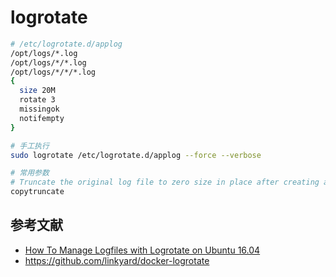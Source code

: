 # logrotate

```sh
# /etc/logrotate.d/applog
/opt/logs/*.log 
/opt/logs/*/*.log 
/opt/logs/*/*/*.log 
{
  size 20M
  rotate 3
  missingok
  notifempty
}

# 手工执行
sudo logrotate /etc/logrotate.d/applog --force --verbose

# 常用参数
# Truncate the original log file to zero size in place after creating a copy, instead of moving the old log file and optionally creating a new one.
copytruncate
```

## 参考文献

- [How To Manage Logfiles with Logrotate on Ubuntu 16.04](https://www.digitalocean.com/community/tutorials/how-to-manage-logfiles-with-logrotate-on-ubuntu-16-04)
- https://github.com/linkyard/docker-logrotate
